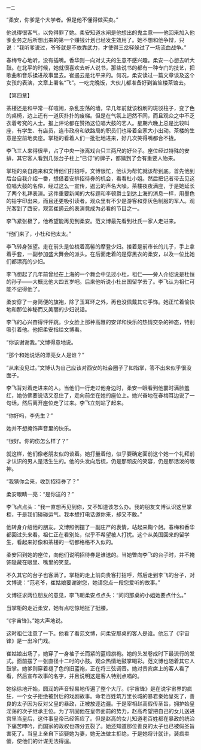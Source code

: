     一二 

   “柔安，你爹是个大学者。但是他不懂得做买卖。”

   他说得很客气，以免得罪了她。柔安知道水闸是他想出的鬼主意——他回来加入他爹业务之后所想出来的第一个赚钱计划已经发生效用了。她不想和他争辩，只说：“我听爹说过，爷爷就是不依靠武力，才使得三岔驿躲过了一场流血战争。”

   春梅专心地听，没有插嘴。香华则一向对丈夫的生意不感兴趣。柔安一心想去听大鼓。在北平的时候，她就很喜欢去听人说书，那些说书的都有一种专门的技艺，把歌曲和音乐揉进故事里去。崔遏云是北平来的。何况，柔安读过一篇文章谈及这个女孩的表演，文章上署名“飞”。一吃完晚饭，大伙儿都准备好到笛笙楼茶馆去。

   【第四章】

   茶楼还是和平常一样喧闹，杂乱空荡的墙，早几年前就该粉刷的斑驳柱子，变了色的桌椅，边上还有一道灰扑扑的废梯。但是在气氛上迥然不同，而且观众之中不乏衣着考究的人士。报上评论都在赞扬这位唱大鼓的艺人。星期六晚上总是比较叫座，有学生、有店员，连市政府和铁路局的职员们也带着全家大小出动。茶楼的生意是空前地卖座。掌柜的看着人们一批批地进来，好几次笑得嘴都合不拢。

   李飞三人来得很早，占了中央一张离戏台只三两尺的好台子。座位经过特殊的安排，其它客人看到几张台子柱上“已订”的牌子，都猜到了会有重要人物来。

   掌柜的亲自跑来和文博他们打招呼。文博很忙，他认为帮忙就该帮到底。首先他到后台自我介绍一番，想借着安排招待券的机会，看看杜小姐。然后把记者带去见这位唱大鼓的名伶，经过这么一宣传，遏云的声名大噪。茶楼夜夜满座，于是她延长了两个礼拜表演。这件重要新闻的大标题和李顿爵士到达上海的消息一样，用墨色的铅字印出来，而且还更吸引读者。观众里有不少是游客和穿灰色制服的军人。观光客到了西安，观赏崔遏云的表演竟成为必看的节目之一。

   李飞紧张极了，他希望能再见到柔安。范文博最先看到杜氏一家人走进来。

   “他们来了，小杜和他太太。”

   李飞转身张望。走在前头是位梳着高髻的摩登少妇。接着是前市长的儿子，手上拿着手套，一副参加盛大舞会的派头。在后面走着的是穿黑衣的柔安，以及一位比她们都漂亮的少妇。

   李飞想起了几年前曾经在上海的一个舞会中见过小杜，祖仁——旁人介绍说是杜恒的孙子——大概比他大四五岁吧。后来他听说小杜出国留学去了。李飞认为祖仁可能不记得他了。

   柔安穿了一身简便的旗袍，除了玉耳环之外，再也没佩戴其它手饰。她正忙着愉快地和那位神秘而又美丽的少妇说话。

   李飞的心兴奋得怦怦跳。少女脸上那种高雅的安详和快乐的热情交杂的神态，特别吸引着他。他把柔安指给文博看。

   “你该谢谢我。”文博得意地说。

   “那个和她说话的漂亮女人是谁？”

   “从来没见过。”文博认为自己应该对西安的社会圈子了如指掌，答不出来似乎很没面子。

   李飞背对着走进来的人。当他们一行走过他身边时，柔安一眼看到他霎时满脸羞红，她仿佛要说话又忍住了，走向前坐在她的座位上。她兴奋地在春梅耳边说了一句话，然后离开座位走了过来。李飞立刻站了起来。

   “你好吗，李先生？”

   她并不想掩饰声音里的快乐。

   “很好。你的伤怎么样了？”

   就这样，他们像老朋友似的谈着。她打量着他，似乎要确定面前这个她一个礼拜前才认识的男人是活生生的。他的头发向后梳，仍是那顽皮的笑容，仍是那活泼的眼神。

   “我猜你会来，收到招待券了？”

   柔安眼睛一亮：“是你送的？”

   李飞点点头：“我一直想再见到你，又不知道该怎么办。我的朋友文博认识这里掌柜，于是我们碰碰运气。我本想打电话邀你来，却又不敢。”

   他转身介绍他的朋友。文博照例摆了一副庄严的表情，站起来鞠个躬。春梅和香华都回过头来看。祖仁正在看别处，似乎不希望被人打扰。这个从美国回来的留学生，看起来好像和茶楼的一切都格格不入似的。

   柔安回到她的座位，向他们说明招待券是谁送的。当她瞥向李飞的台子时，并不掩饰隐藏在眼里、嘴里的笑意。

   不久其它的台子也客满了。掌柜的走上前向贵客打招呼，然后走到李飞的台子，对文博说：“范老爷，崔姑娘要谢谢您，她请您点一段您爱听的故事。”

   文博征求两位朋友的意见，李飞朝柔安点点头：“问问那桌的小姐她要点什么。”

   当掌柜的走近柔安，她有点吃惊地挺了挺腰。

   “《宇宙锋》。”她大声地说。

   这时祖仁注意了一下。他看了看范文博，问柔安那桌的客人是谁。他忘了《宇宙锋》是一出冷门戏。

   崔姑娘出场了，她穿了一身袖子长而紧的蓝缎旗袍。她的头发卷成时下最流行的发式。面前摆了一张直径十二吋的小鼓。观众热情地鼓掌喝彩。范文博也随着其它人鼓掌。她爹则穿着褪了色的旧蓝袍，正在将三弦调音。她对贵宾席上的客人看了看，然后宣布故事的名字，并且说明这是客人特别点唱的。

   她徐徐地开始，圆润的声音轻易地传遍了整个大厅。《宇宙锋》是在说宇宙界的疯狂，一个女子拒绝被封后的戏剧故事。命老百姓筑万里长城的暴君秦始皇死了，善良的太子因为反对父皇的暴政，正被放逐边疆。于是宰相赵高假传圣旨，拥护始皇淫荡的次子继承王位。为了巩固他在皇帝面前的势力，赵高希望把自己的女儿送进宫里当皇后，这件事皇帝已经答应了。但是赵高的女儿知道老百姓都在暴政的统治下痛苦呻吟，而国家的政权也四分五裂了。她还知道那位善良的太子也已被假圣旨害死了。当皇上亲自下诏娶她为妻，她无法做主拒绝，于是她将计就计，装疯卖傻，使他们的计谋无法得逞。

